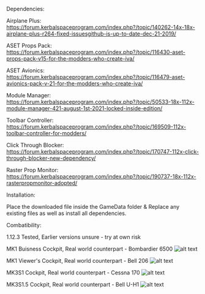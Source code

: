 Dependencies:

Airplane Plus: https://forum.kerbalspaceprogram.com/index.php?/topic/140262-14x-18x-airplane-plus-r264-fixed-issuesgithub-is-up-to-date-dec-21-2019/

ASET Props Pack: https://forum.kerbalspaceprogram.com/index.php?/topic/116430-aset-props-pack-v15-for-the-modders-who-create-iva/

ASET Avionics: https://forum.kerbalspaceprogram.com/index.php?/topic/116479-aset-avionics-pack-v-21-for-the-modders-who-create-iva/

Module Manager: https://forum.kerbalspaceprogram.com/index.php?/topic/50533-18x-112x-module-manager-421-august-1st-2021-locked-inside-edition/

Toolbar Controller: https://forum.kerbalspaceprogram.com/index.php?/topic/169509-112x-toolbar-controller-for-modders/

Click Through Blocker: https://forum.kerbalspaceprogram.com/index.php?/topic/170747-112x-click-through-blocker-new-dependency/

Raster Prop Monitor: https://forum.kerbalspaceprogram.com/index.php?/topic/190737-18x-112x-rasterpropmonitor-adopted/ ⠀ ⠀ ⠀ ⠀ ⠀ ⠀ ⠀ ⠀ ⠀ ⠀ 

Installation:

Place the downloaded file inside the GameData folder & Replace any existing files as well as install all dependencies.

Combatibility:

1.12.3 Tested, Earlier versions unsure - try at own risk


MK1 Buisness Cockpit, Real world counterpart - Bombardier 6500
![alt text](https://i.imgur.com/XBcKHPB.png)

MK1 Viewer's Cockpit, Real world counterpart - Bell 206
![alt text](https://i.imgur.com/SvcNd0d.png)

MK3S1 Cockpit, Real world counterpart - Cessna 170
![alt text](https://i.imgur.com/FVce4eP.png)

MK3S1.5 Cockpit, Real world counterpart - Bell U-H1
![alt text](https://i.imgur.com/4mBVFhR.png)
